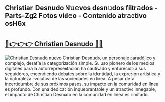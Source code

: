 ## Christian Desnudo N𝚞𝚎vos desn𝚞dos filtr𝚊dos - Parts-Zg2 F𝚘tos vid𝚎o - C𝚘ntenido atr𝚊ctivo osH6x

# <h2><a href="http://mb40w4s.tromn.icu/?c=Christian+Desnudo">🔗👉👉👉 Christian Desnudo 🔗🔗</a></h2>

[![Christian Desnudo nuevo](https://i.imgur.com/pEAQMta.gif)](http://mb40w4s.tromn.icu/?c=Christian+Desnudo)
Christian Desnudo, un personaje paradójico y complejo, desafía la categorización simple. Su uso pionero de los medios digitales para la autorrepresentación ha cautivado y enfurecido a sus seguidores, encendiendo debates sobre la identidad, la expresión artística y la naturaleza evolutiva de las sociedades en línea. A pesar de la incertidumbre de sus próximos pasos, su impacto en la comunidad en línea es profundo. Con una dedicación inquebrantable y un atractivo innegable, el impacto de Christian Desnudo en la comunidad en línea es ilimitado.
